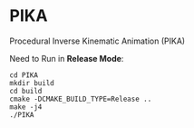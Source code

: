 # PIKA
Procedural Inverse Kinematic Animation (PIKA)

Need to Run in **Release Mode**:

```
cd PIKA
mkdir build
cd build
cmake -DCMAKE_BUILD_TYPE=Release ..
make -j4
./PIKA
```